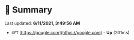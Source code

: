 # 📖 Summary
Last updated: **6/11/2021, 3:49:56 AM**

- `GET` [https://google.com](https://google.com) - **Up** (201ms)
